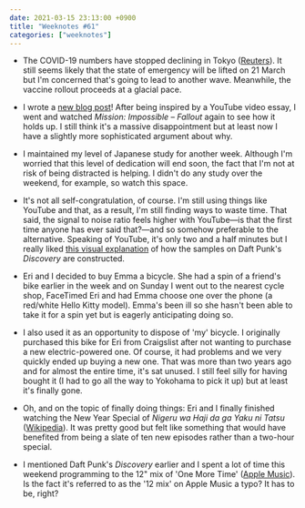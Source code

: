 ```yaml
---
date: 2021-03-15 23:13:00 +0900
title: "Weeknotes #61"
categories: ["weeknotes"]
---
```


- The COVID-19 numbers have stopped declining in Tokyo ([Reuters](https://www.reuters.com/article/us-health-coronavirus-japan-idUSKBN2B4060)). It still seems likely that the state of emergency will be lifted on 21 March but I'm concerned that's going to lead to another wave. Meanwhile, the vaccine rollout proceeds at a glacial pace.

- I wrote a [new blog post](https://articles.inqk.net/2021/03/11/mission-impossible.html)! After being inspired by a YouTube video essay, I went and watched _Mission: Impossible – Fallout_ again to see how it holds up. I still think it's a massive disappointment but at least now I have a slightly more sophisticated argument about why.

- I maintained my level of Japanese study for another week. Although I'm worried that this level of dedication will end soon, the fact that I'm not at risk of being distracted is helping. I didn't do any study over the weekend, for example, so watch this space.

- It's not all self-congratulation, of course. I'm still using things like YouTube and that, as a result, I'm still finding ways to waste time. That said, the signal to noise ratio feels higher with YouTube—is that the first time anyone has ever said that?—and so somehow preferable to the alternative. Speaking of YouTube, it's only two and a half minutes but I really liked [this visual explanation](https://youtu.be/5AqHSvR9bqs) of how the samples on Daft Punk's _Discovery_ are constructed.

- Eri and I decided to buy Emma a bicycle. She had a spin of a friend's bike earlier in the week and on Sunday I went out to the nearest cycle shop, FaceTimed Eri and had Emma choose one over the phone (a red/white Hello Kitty model). Emma's been ill so she hasn't been able to take it for a spin yet but is eagerly anticipating doing so.

- I also used it as an opportunity to dispose of 'my' bicycle. I originally purchased this bike for Eri from Craigslist after not wanting to purchase a new electric-powered one. Of course, it had problems and we very quickly ended up buying a new one. That was more than two years ago and for almost the entire time, it's sat unused. I still feel silly for having bought it (I had to go all the way to Yokohama to pick it up) but at least it's finally gone.

- Oh, and on the topic of finally doing things: Eri and I finally finished watching the New Year Special of _Nigeru wa Haji da ga Yaku ni Tatsu_ ([Wikipedia](https://en.wikipedia.org/wiki/Nigeru_wa_Haji_da_ga_Yaku_ni_Tatsu)). It was pretty good but felt like something that would have benefited from being a slate of ten new episodes rather than a two-hour special.

- I mentioned Daft Punk's _Discovery_ earlier and I spent a lot of time this weekend programming to the 12" mix of 'One More Time' ([Apple Music](https://music.apple.com/us/album/one-more-time-12-mix/697401639?i=697402071)). Is the fact it's referred to as the '12 mix' on Apple Music a typo? It has to be, right?
